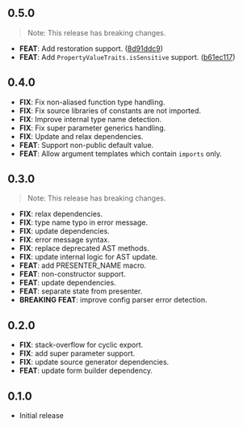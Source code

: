 ## 0.5.0

> Note: This release has breaking changes.

 - **FEAT**: Add restoration support. ([8d91ddc9](https://github.com/yfakariya/form_companion_presenter/commit/8d91ddc96d1fd1166052b64afd595adf2bb6bd6f))
 - **FEAT**: Add `PropertyValueTraits.isSensitive` support. ([b61ec117](https://github.com/yfakariya/form_companion_presenter/commit/b61ec1175c3989234f6130fb000137280cfe5985))

## 0.4.0

 - **FIX**: Fix non-aliased function type handling.
 - **FIX**: Fix source libraries of constants are not imported.
 - **FIX**: Improve internal type name detection.
 - **FIX**: Fix super parameter generics handling.
 - **FIX**: Update and relax dependencies.
 - **FEAT**: Support non-public default value.
 - **FEAT**: Allow argument templates which contain `imports` only.

## 0.3.0

> Note: This release has breaking changes.

 - **FIX**: relax dependencies.
 - **FIX**: type name typo in error message.
 - **FIX**: update dependencies.
 - **FIX**: error message syntax.
 - **FIX**: replace deprecated AST methods.
 - **FIX**: update internal logic for AST update.
 - **FEAT**: add PRESENTER_NAME macro.
 - **FEAT**: non-constructor support.
 - **FEAT**: update dependencies.
 - **FEAT**: separate state from presenter.
 - **BREAKING** **FEAT**: improve config parser error detection.

## 0.2.0

 - **FIX**: stack-overflow for cyclic export.
 - **FIX**: add super parameter support.
 - **FIX**: update source generator dependencies.
 - **FEAT**: update form builder dependency.

## 0.1.0

* Initial release
